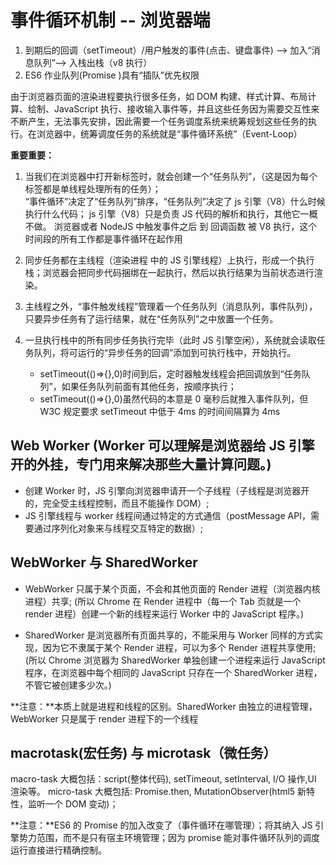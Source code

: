 # 事件循环机制 -- 浏览器端

1. 到期后的回调（setTimeout）/用户触发的事件(点击、键盘事件) --> 加入“消息队列”--> 入栈出栈（v8 执行）
2. ES6 作业队列(Promise )具有“插队”优先权限

由于浏览器页面的渲染进程要执行很多任务，如 DOM 构建、样式计算、布局计算、绘制、JavaScript 执行、接收输入事件等，并且这些任务因为需要交互性来不断产生，无法事先安排，因此需要一个任务调度系统来统筹规划这些任务的执行。在浏览器中，统筹调度任务的系统就是“事件循环系统”（Event-Loop）

**重要重要：**

1. 当我们在浏览器中打开新标签时，就会创建一个“任务队列”，（这是因为每个标签都是单线程处理所有的任务）；  
   “事件循环”决定了“任务队列”排序，“任务队列”决定了 js 引擎（V8）什么时候执行什么代码；
   js 引擎（V8）只是负责 JS 代码的解析和执行，其他它一概不做。
   浏览器或者 NodeJS 中触发事件之后 到 回调函数 被 V8 执行，这个时间段的所有工作都是事件循环在起作用

2. 同步任务都在主线程（渲染进程 中的 JS 引擎线程）上执行，形成一个执行栈；浏览器会把同步代码捆绑在一起执行，然后以执行结果为当前状态进行渲染。

3. 主线程之外，“事件触发线程”管理着一个任务队列（消息队列，事件队列），只要异步任务有了运行结果，就在“任务队列”之中放置一个任务。

4. 一旦执行栈中的所有同步任务执行完毕（此时 JS 引擎空闲），系统就会读取任务队列，将可运行的“异步任务的回调”添加到可执行栈中，开始执行。
   - setTimeout(()=>{},0)时间到后，定时器触发线程会把回调放到“任务队列”，如果任务队列前面有其他任务，按顺序执行；
   - setTimeout(()=>{},0)虽然代码的本意是 0 毫秒后就推入事件队列，但 W3C 规定要求 setTimeout 中低于 4ms 的时间间隔算为 4ms

## Web Worker (Worker 可以理解是浏览器给 JS 引擎开的外挂，专门用来解决那些大量计算问题。)

- 创建 Worker 时，JS 引擎向浏览器申请开一个子线程（子线程是浏览器开的，完全受主线程控制，而且不能操作 DOM）;
- JS 引擎线程与 worker 线程间通过特定的方式通信（postMessage API，需要通过序列化对象来与线程交互特定的数据）;

## WebWorker 与 SharedWorker

- WebWorker 只属于某个页面，不会和其他页面的 Render 进程（浏览器内核进程）共享;
  (所以 Chrome 在 Render 进程中（每一个 Tab 页就是一个 render 进程）创建一个新的线程来运行 Worker 中的 JavaScript 程序。)

- SharedWorker 是浏览器所有页面共享的，不能采用与 Worker 同样的方式实现，因为它不隶属于某个 Render 进程，可以为多个 Render 进程共享使用;
  (所以 Chrome 浏览器为 SharedWorker 单独创建一个进程来运行 JavaScript 程序，在浏览器中每个相同的 JavaScript 只存在一个 SharedWorker 进程，不管它被创建多少次。)

**注意：**本质上就是进程和线程的区别。SharedWorker 由独立的进程管理，WebWorker 只是属于 render 进程下的一个线程

## macrotask(宏任务) 与 microtask（微任务）

macro-task 大概包括：script(整体代码), setTimeout, setInterval, I/O 操作,UI 渲染等。
micro-task 大概包括: Promise.then, MutationObserver(html5 新特性，监听一个 DOM 变动)；

**注意：**ES6 的 Promise 的加入改变了（事件循环在哪管理）；将其纳入 JS 引擎势力范围，而不是只有宿主环境管理；因为 promise 能对事件循环队列的调度运行直接进行精确控制。
